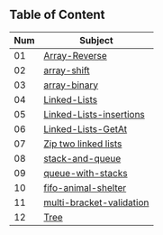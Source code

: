 

## Table of Content

| Num | Subject|
|---- |--------|
|01|[Array-Reverse](./arrayReverse/arrayReverse.md)|
|02|[array-shift](./array-shift/array-shift.md)|array-binary
|03|[array-binary](./array-binary/array-binary.md)|
|04|[Linked-Lists](./linked-lists/Readme.md)|
|05|[Linked-Lists-insertions](./linked-lists/Readme-insertions.md)|
|06|[Linked-Lists-GetAt](./linked-lists/Readme-getAt.md)|
|07|[Zip two linked lists](./llZip/Readme.md)|
|08|[stack-and-queue](./stack-and-queue/Readme.md)|
|09|[queue-with-stacks](./queue-with-stacks/Readme.md)|
|10|[fifo-animal-shelter](./fifo-animal-shelter/Readme.md)|
|11|[multi-bracket-validation](./multi-bracket-validation/Readme.md)|
|12|[Tree](./tree/Readme.md)|
